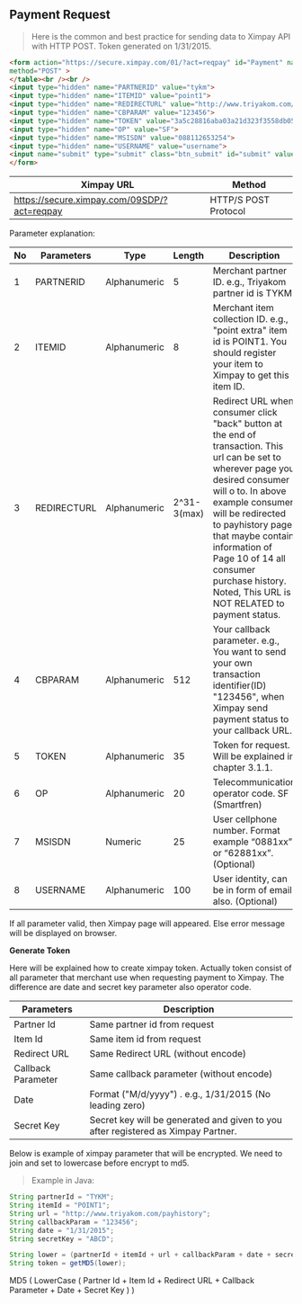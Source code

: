 ## Payment Request 

> Here is the common and best practice for sending data to Ximpay API with HTTP POST. 
Token generated on 1/31/2015.

```html
<form action="https://secure.ximpay.com/01/?act=reqpay" id="Payment" name="Payment" 
method="POST" >
</table><br /><br />
<input type="hidden" name="PARTNERID" value="tykm">
<input type="hidden" name="ITEMID" value="point1">
<input type="hidden" name="REDIRECTURL" value="http://www.triyakom.com/payhistory">
<input type="hidden" name="CBPARAM" value="123456">
<input type="hidden" name="TOKEN" value="3a5c28816aba03a21d323f3558db0561">
<input type="hidden" name="OP" value="SF">
<input type="hidden" name="MSISDN" value="088112653254">
<input type="hidden" name="USERNAME" value="username">
<input name="submit" type="submit" class="btn_submit" id="submit" value="SUBMIT" />
</form>
```

Ximpay URL | Method
------|-------
https://secure.ximpay.com/09SDP/?act=reqpay | HTTP/S POST Protocol

Parameter explanation:

No | Parameters | Type | Length | Description
---|----|----|---|----
1 | PARTNERID | Alphanumeric | 5 | Merchant partner ID. e.g., Triyakom partner id is TYKM
2 | ITEMID | Alphanumeric | 8 | Merchant item collection ID. e.g., "point extra" item id is POINT1. You should register your item to Ximpay to get this item ID.
3 | REDIRECTURL | Alphanumeric | 2^31-3(max) | Redirect URL when consumer click "back" button at the end of transaction. This url can be set to wherever page you desired consumer will o to. In above example consumer will be redirected to payhistory page that maybe contain information of Page 10 of 14 all consumer purchase history. Noted, This URL is NOT RELATED to payment status.
4 | CBPARAM | Alphanumeric | 512 | Your callback parameter. e.g., You want to send your own transaction identifier(ID) "123456", when Ximpay send payment status to your callback URL.
5 | TOKEN | Alphanumeric | 35 | Token for request. Will be explained in chapter 3.1.1.
6 | OP | Alphanumeric | 20 | Telecommunication operator code. SF (Smartfren)
7 | MSISDN | Numeric | 25 | User cellphone number. Format example “0881xx” or “62881xx”. (Optional)
8 | USERNAME | Alphanumeric | 100 | User identity, can be in form of email also. (Optional)

If all parameter valid, then Ximpay page will appeared. Else error message will be displayed on browser.

**Generate Token**

Here will be explained how to create ximpay token. Actually token consist of all parameter that 
merchant use when requesting payment to Ximpay. The difference are date and secret key 
parameter also operator code.

Parameters | Description
-------|-------
Partner Id | Same partner id from request
Item Id | Same item id from request
Redirect URL | Same Redirect URL (without encode)
Callback Parameter | Same callback parameter (without encode)
Date | Format ("M/d/yyyy") . e.g., 1/31/2015 (No leading zero)
Secret Key | Secret key will be generated and given to you after registered as Ximpay Partner. 


Below is example of ximpay parameter that will be encrypted. We need to join and set to lowercase before encrypt to md5.

> Example in Java:

```java 
String partnerId = "TYKM";
String itemId = "POINT1";
String url = "http://www.triyakom.com/payhistory";
String callbackParam = "123456";
String date = "1/31/2015";
String secretKey = "ABCD";

String lower = (partnerId + itemId + url + callbackParam + date + secretKey).toLowerCase();
String token = getMD5(lower);
```

<aside class="success">
MD5 ( LowerCase ( Partner Id + Item Id + Redirect URL + Callback Parameter + Date + Secret Key ) )
</aside>